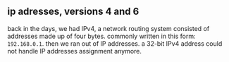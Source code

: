 ## ip adresses, versions 4 and 6
back in the days, we had IPv4, a network routing system consisted of addresses made up of four bytes. commonly written in this form: `192.168.0.1`.
then we ran out of IP addresses. a 32-bit IPv4 address could not handle IP addresses assignment anymore.